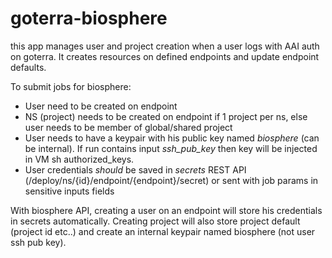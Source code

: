 # goterra-biosphere

this app manages user and project creation when a user logs with AAI auth on goterra. It creates resources on defined endpoints and update endpoint defaults.

To submit jobs for biosphere:

* User need to be created on endpoint
* NS (project) needs to be created on endpoint if 1 project per ns, else user needs to be member of global/shared project
* User needs to have a keypair with his public key named *biosphere* (can be internal). If run contains input *ssh_pub_key* then key will be injected in VM sh authorized_keys.
* User credentials *should* be saved in *secrets* REST API (/deploy/ns/{id}/endpoint/{endpoint}/secret) or sent with job params in sensitive inputs fields

With biosphere API, creating a user on an endpoint will store his credentials in secrets automatically.
Creating project will also store project default (project id etc..) and create an internal keypair named biosphere (not user ssh pub key).

